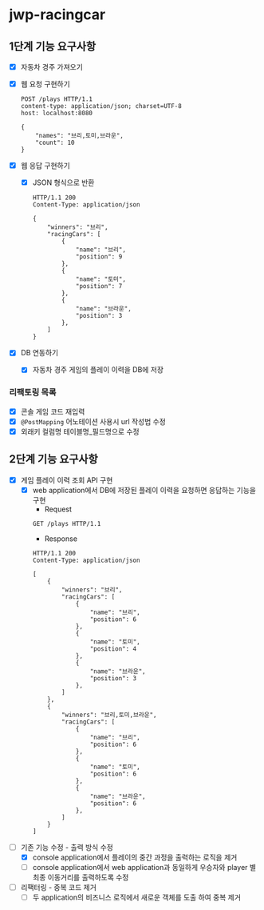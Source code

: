 # jwp-racingcar

## 1단계 기능 요구사항

- [x] 자동차 경주 가져오기
- [x] 웹 요청 구현하기

    ```http request
    POST /plays HTTP/1.1
    content-type: application/json; charset=UTF-8
    host: localhost:8080
    
    {
        "names": "브리,토미,브라운",
        "count": 10
    }
    ```
- [x] 웹 응답 구현하기
  - [x] JSON 형식으로 반환
    ```http request
    HTTP/1.1 200 
    Content-Type: application/json
    
    {
        "winners": "브리",
        "racingCars": [
            {
                "name": "브리",
                "position": 9
            },
            {
                "name": "토미",
                "position": 7
            },
            {
                "name": "브라운",
                "position": 3
            },
        ]
    }
    ```
- [x] DB 연동하기
  - [x] 자동차 경주 게임의 플레이 이력을 DB에 저장

### 리팩토링 목록

- [x] 콘솔 게임 코드 재입력
- [x]  `@PostMapping` 어노테이션 사용시 url 작성법 수정
- [x]  외래키 컬럼명 테이블명_필드명으로 수정

## 2단계 기능 요구사항

- [x] 게임 플레이 이력 조회 API 구현
  - [x] web application에서 DB에 저장된 플레이 이력을 요청하면 응답하는 기능을 구현
    - Request
    ```http request
    GET /plays HTTP/1.1
    ```
    - Response
    ```http request
    HTTP/1.1 200
    Content-Type: application/json
    
    [
        {
            "winners": "브리",
            "racingCars": [
                {
                    "name": "브리",
                    "position": 6
                },
                {
                    "name": "토미",
                    "position": 4
                },
                {
                    "name": "브라운",
                    "position": 3
                },
            ]
        },
        {
            "winners": "브리,토미,브라운",
            "racingCars": [
                {
                    "name": "브리",
                    "position": 6
                },
                {
                    "name": "토미",
                    "position": 6
                },
                {
                    "name": "브라운",
                    "position": 6
                },
            ]
        }
    ]
    ```

- [ ] 기존 기능 수정 - 출력 방식 수정
  - [x] console application에서 플레이의 중간 과정을 출력하는 로직을 제거
  - [ ] console application에서 web application과 동일하게 우승자와 player 별 최종 이동거리를 출력하도록 수정

- [ ] 리팩터링 - 중복 코드 제거
  - [ ] 두 application의 비즈니스 로직에서 새로운 객체를 도출 하여 중복 제거
